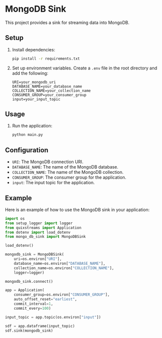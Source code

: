 # MongoDB Sink

This project provides a sink for streaming data into MongoDB.

## Setup

1. Install dependencies:
	```sh
	pip install -r requirements.txt
	```

2. Set up environment variables. Create a `.env` file in the root directory and add the following:
	```env
	URI=your_mongodb_uri
	DATABASE_NAME=your_database_name
	COLLECTION_NAME=your_collection_name
	CONSUMER_GROUP=your_consumer_group
	input=your_input_topic
	```

## Usage

1. Run the application:
	```sh
	python main.py
	```

## Configuration

- `URI`: The MongoDB connection URI.
- `DATABASE_NAME`: The name of the MongoDB database.
- `COLLECTION_NAME`: The name of the MongoDB collection.
- `CONSUMER_GROUP`: The consumer group for the application.
- `input`: The input topic for the application.

## Example

Here is an example of how to use the MongoDB sink in your application:

```python
import os
from setup_logger import logger
from quixstreams import Application
from dotenv import load_dotenv
from mongo_db_sink import MongoDBSink

load_dotenv()

mongodb_sink = MongoDBSink(
    uri=os.environ["URI"],
    database_name=os.environ["DATABASE_NAME"],
    collection_name=os.environ["COLLECTION_NAME"],
    logger=logger)

mongodb_sink.connect()

app = Application(
    consumer_group=os.environ["CONSUMER_GROUP"], 
    auto_offset_reset="earliest",
    commit_interval=1,
    commit_every=100)

input_topic = app.topic(os.environ["input"])

sdf = app.dataframe(input_topic)
sdf.sink(mongodb_sink)
```